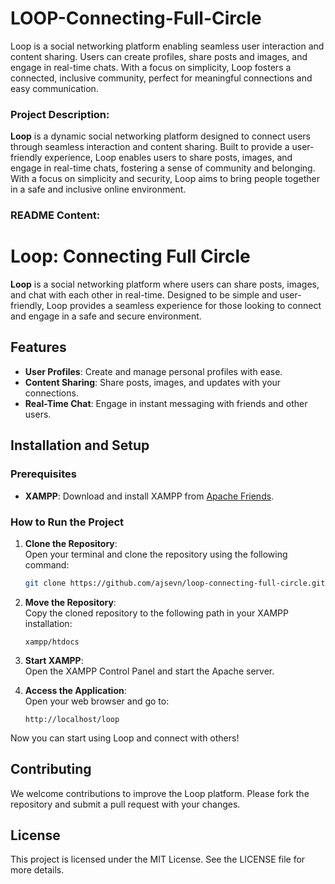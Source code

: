 # LOOP-Connecting-Full-Circle
Loop is a social networking platform enabling seamless user interaction and content sharing. Users can create profiles, share posts and images, and engage in real-time chats. With a focus on simplicity, Loop fosters a connected, inclusive community, perfect for meaningful connections and easy communication.

### Project Description:

**Loop** is a dynamic social networking platform designed to connect users through seamless interaction and content sharing. Built to provide a user-friendly experience, Loop enables users to share posts, images, and engage in real-time chats, fostering a sense of community and belonging. With a focus on simplicity and security, Loop aims to bring people together in a safe and inclusive online environment.

### README Content:

# Loop: Connecting Full Circle

**Loop** is a social networking platform where users can share posts, images, and chat with each other in real-time. Designed to be simple and user-friendly, Loop provides a seamless experience for those looking to connect and engage in a safe and secure environment.

## Features
- **User Profiles**: Create and manage personal profiles with ease.
- **Content Sharing**: Share posts, images, and updates with your connections.
- **Real-Time Chat**: Engage in instant messaging with friends and other users.

## Installation and Setup

### Prerequisites
- **XAMPP**: Download and install XAMPP from [Apache Friends](https://www.apachefriends.org/index.html).

### How to Run the Project

1. **Clone the Repository**:  
   Open your terminal and clone the repository using the following command:
   ```bash
   git clone https://github.com/ajsevn/loop-connecting-full-circle.git
   ```

2. **Move the Repository**:  
   Copy the cloned repository to the following path in your XAMPP installation:
   ```
   xampp/htdocs
   ```

3. **Start XAMPP**:  
   Open the XAMPP Control Panel and start the Apache server.

4. **Access the Application**:  
   Open your web browser and go to:
   ```
   http://localhost/loop
   ```

Now you can start using Loop and connect with others!

## Contributing
We welcome contributions to improve the Loop platform. Please fork the repository and submit a pull request with your changes.

## License
This project is licensed under the MIT License. See the LICENSE file for more details.
